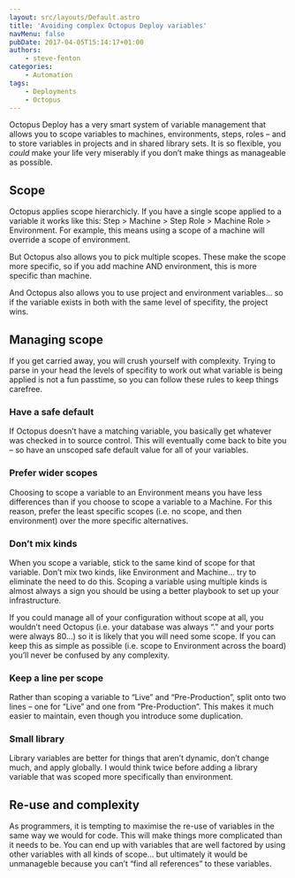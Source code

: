 ```yaml
---
layout: src/layouts/Default.astro
title: 'Avoiding complex Octopus Deploy variables'
navMenu: false
pubDate: 2017-04-05T15:14:17+01:00
authors:
    - steve-fenton
categories:
    - Automation
tags:
    - Deployments
    - Octopus
---
```


Octopus Deploy has a very smart system of variable management that allows you to scope variables to machines, environments, steps, roles – and to store variables in projects and in shared library sets. It is so flexible, you *could* make your life very miserably if you don’t make things as manageable as possible.

## Scope

Octopus applies scope hierarchicly. If you have a single scope applied to a variable it works like this: Step > Machine > Step Role > Machine Role > Environment. For example, this means using a scope of a machine will override a scope of environment.

But Octopus also allows you to pick multiple scopes. These make the scope more specific, so if you add machine AND environment, this is more specific than machine.

And Octopus also allows you to use project and environment variables… so if the variable exists in both with the same level of specifity, the project wins.

## Managing scope

If you get carried away, you will crush yourself with complexity. Trying to parse in your head the levels of specifity to work out what variable is being applied is not a fun passtime, so you can follow these rules to keep things carefree.

### Have a safe default

If Octopus doesn’t have a matching variable, you basically get whatever was checked in to source control. This will eventually come back to bite you – so have an unscoped safe default value for all of your variables.

### Prefer wider scopes

Choosing to scope a variable to an Environment means you have less differences than if you choose to scope a variable to a Machine. For this reason, prefer the least specific scopes (i.e. no scope, and then environment) over the more specific alternatives.

### Don’t mix kinds

When you scope a variable, stick to the same kind of scope for that variable. Don’t mix two kinds, like Environment and Machine… try to eliminate the need to do this. Scoping a variable using multiple kinds is almost always a sign you should be using a better playbook to set up your infrastructure.

If you could manage all of your configuration without scope at all, you wouldn’t need Octopus (i.e. your database was always “.” and your ports were always 80…) so it is likely that you will need some scope. If you can keep this as simple as possible (i.e. scope to Environment across the board) you’ll never be confused by any complexity.

### Keep a line per scope

Rather than scoping a variable to “Live” and “Pre-Production”, split onto two lines – one for “Live” and one from “Pre-Production”. This makes it much easier to maintain, even though you introduce some duplication.

### Small library

Library variables are better for things that aren’t dynamic, don’t change much, and apply globally. I would think twice before adding a library variable that was scoped more specifically than environment.

## Re-use and complexity

As programmers, it is tempting to maximise the re-use of variables in the same way we would for code. This will make things more complicated than it needs to be. You can end up with variables that are well factored by using other variables with all kinds of scope… but ultimately it would be unmanageble because you can’t “find all references” to these variables.